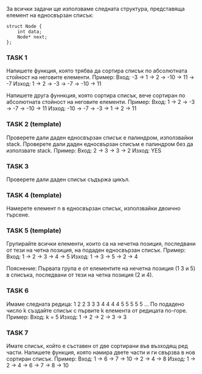 За всички задачи ще използваме следната структура, представяща елемент на едносвързан списък:
```
struct Node {
    int data;
    Node* next;
};
```
### TASK 1
Напишете функция, която трябва да сортира списък по абсолютната стойност на неговите елементи.
Пример: 
Вход: -3 -> 1 -> 2 -> -10 -> 11 -> -7
Изход: 1 -> 2 -> -3 -> -7 -> -10 -> 11

Напишете друга фуннкция, която сортира списък, вече сортиран по абсолютната стойност на неговите елементи.
Пример:
Вход: 1 -> 2 -> -3 -> -7 -> -10 -> 11
Изход: -10 -> -7 -> -3 -> 1 -> 2 -> 11

### TASK 2 (template)
Проверете дали даден едносвързан списък е палиндром, използвайки stack.
Проверете дали даден едносвързан списъм е палиндром без да използвате stack.
Пример:
Вход: 2 -> 3 -> 3 -> 2
Изход: YES

### TASK 3
Проверете дали даден списък съдържа цикъл.

### TASK 4 (template)
Намерете елемент n в едносвързан списък, използвайки двоично търсене.

### TASK 5 (template)
Групирайте всички елементи, които са на нечетна позиция, последвани от тези на четна позиция, на подаден едносвързан списък.
Пример:
Вход: 1 -> 2 -> 3 -> 4 -> 5
Изход: 1 -> 3 -> 5 -> 2 -> 4

Пояснение: Първата група е от елементите на нечетна позиция (1 3 и 5) в списъка, последвани от тези на четна позиция (2 и 4).

### TASK 6
Имаме следната редица: 1 2 2 3 3 3 4 4 4 4 5 5 5 5 5 ...
По подадено число k създайте списък с първите k елемента от редицата по-горе.
Пример:
Вход: k = 5
Изход: 1 -> 2 -> 2 -> 3 -> 3

### TASK 7 
Имате списък, който е съставен от две сортирани във възходящ ред части. Напишете функция, която намира двете части и ги свързва в нов сортиран списък.
Пример:
Вход: 1 -> 6 -> 7 -> 10 -> 2 -> 4 -> 8
Изход: 1 -> 2 -> 4 -> 6 -> 7 -> 8 -> 10

